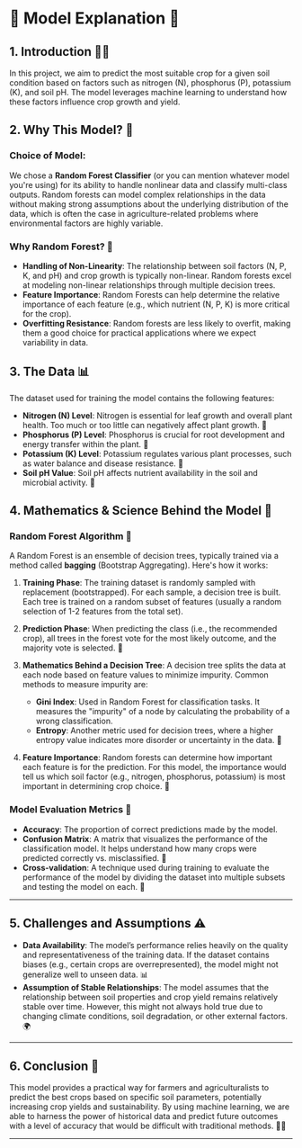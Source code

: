 # 🌱 Model Explanation  🌾

## 1. **Introduction** 🧑‍🌾

In this project, we aim to predict the most suitable crop for a given soil condition based on factors such as nitrogen (N), phosphorus (P), potassium (K), and soil pH. The model leverages machine learning to understand how these factors influence crop growth and yield.

## 2. **Why This Model?** 🤔

### Choice of Model:
We chose a **Random Forest Classifier** (or you can mention whatever model you're using) for its ability to handle nonlinear data and classify multi-class outputs. Random forests can model complex relationships in the data without making strong assumptions about the underlying distribution of the data, which is often the case in agriculture-related problems where environmental factors are highly variable.

### Why Random Forest? 🌳
- **Handling of Non-Linearity**: The relationship between soil factors (N, P, K, and pH) and crop growth is typically non-linear. Random forests excel at modeling non-linear relationships through multiple decision trees.
- **Feature Importance**: Random Forests can help determine the relative importance of each feature (e.g., which nutrient (N, P, K) is more critical for the crop).
- **Overfitting Resistance**: Random forests are less likely to overfit, making them a good choice for practical applications where we expect variability in data.

## 3. **The Data** 📊

The dataset used for training the model contains the following features:

- **Nitrogen (N) Level**: Nitrogen is essential for leaf growth and overall plant health. Too much or too little can negatively affect plant growth. 🌿
- **Phosphorus (P) Level**: Phosphorus is crucial for root development and energy transfer within the plant. 🌱
- **Potassium (K) Level**: Potassium regulates various plant processes, such as water balance and disease resistance. 🌾
- **Soil pH Value**: Soil pH affects nutrient availability in the soil and microbial activity. 🧪

## 4. **Mathematics & Science Behind the Model** 🧮

### **Random Forest Algorithm** 🌳

A Random Forest is an ensemble of decision trees, typically trained via a method called **bagging** (Bootstrap Aggregating). Here's how it works:

1. **Training Phase**: The training dataset is randomly sampled with replacement (bootstrapped). For each sample, a decision tree is built. Each tree is trained on a random subset of features (usually a random selection of 1-2 features from the total set).
   
2. **Prediction Phase**: When predicting the class (i.e., the recommended crop), all trees in the forest vote for the most likely outcome, and the majority vote is selected. 🌿

3. **Mathematics Behind a Decision Tree**: A decision tree splits the data at each node based on feature values to minimize impurity. Common methods to measure impurity are:
    - **Gini Index**: Used in Random Forest for classification tasks. It measures the "impurity" of a node by calculating the probability of a wrong classification.
    - **Entropy**: Another metric used for decision trees, where a higher entropy value indicates more disorder or uncertainty in the data. 🔄

4. **Feature Importance**: Random forests can determine how important each feature is for the prediction. For this model, the importance would tell us which soil factor (e.g., nitrogen, phosphorus, potassium) is most important in determining crop choice. 🌾

### **Model Evaluation Metrics** 📏

- **Accuracy**: The proportion of correct predictions made by the model.
- **Confusion Matrix**: A matrix that visualizes the performance of the classification model. It helps understand how many crops were predicted correctly vs. misclassified. 🔄
- **Cross-validation**: A technique used during training to evaluate the performance of the model by dividing the dataset into multiple subsets and testing the model on each. 🔁

---

## 5. **Challenges and Assumptions** ⚠️

- **Data Availability**: The model’s performance relies heavily on the quality and representativeness of the training data. If the dataset contains biases (e.g., certain crops are overrepresented), the model might not generalize well to unseen data. 📊
- **Assumption of Stable Relationships**: The model assumes that the relationship between soil properties and crop yield remains relatively stable over time. However, this might not always hold true due to changing climate conditions, soil degradation, or other external factors. 🌍

---

## 6. **Conclusion** 🎯

This model provides a practical way for farmers and agriculturalists to predict the best crops based on specific soil parameters, potentially increasing crop yields and sustainability. By using machine learning, we are able to harness the power of historical data and predict future outcomes with a level of accuracy that would be difficult with traditional methods. 🚜🌾

---
